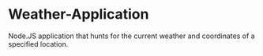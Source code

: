 # Weather-Application
Node.JS application that hunts for the current weather and coordinates of a specified location. 
